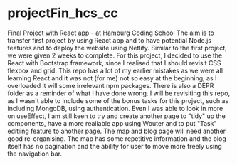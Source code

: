 # projectFin_hcs_cc
Final Project with React app - at Hamburg Coding School
The aim is to transfer first project by using React app and to have potential Node.js features and to deploy the website using Netlify.
Similar to the first project, we were given 2 weeks to complete. 
For this project, I decided to use the React with Bootstrap framework, since I realised that I should revisit CSS flexbox and grid.
This repo has a lot of my earlier mistakes as we were all learning React and it was not (for me) not so easy at the beginning, as I overloaded it will some irrelevant npm packages. There is also a DEPR folder as a reminder of what I have done wrong.
I will be revisiting this repo, as I wasn't able to include some of the bonus tasks for this project, such as including MongoDB, using authentication. Even I was able to look in more on useEffect, I am still keen to try and create another page to "tidy" up the components, have a more realiable app using Wouter and to put "Task" editiing feature to another page. The map and blog page will need another good re-organising. The map has some repetitive information and the blog itself has no pagination and the ability for user to move more freely using the navigation bar.
